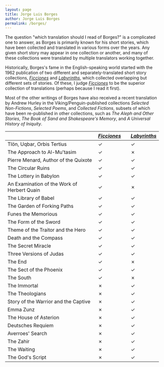 ```yaml
---
layout: page
title: Jorge Luis Borges
author: Jorge Luis Borges
permalink: /borges/
---
```


The question "which translation should I read of Borges?" is a complicated one to answer, as Borges is primarily known for his short stories, which have been collected and translated in various forms over the years. Any given short story may appear in one collection or another, and many of these collections were translated by multiple translators working together.

Historically, Borges's fame in the English-speaking world started with the 1962 publication of two different and separately-translated short story collections, [_Ficciones_](ficciones) and [_Labyrinths_](labyrinths), which collected overlapping but different sets of stories. Of these, I judge [_Ficciones_](ficciones) to be the superior collection of translations (perhaps because I read it first). 

Most of the other writings of Borges have also received a recent translation by Andrew Hurley in the Viking/Penguin-published collections _Selected Non-Fictions_, _Selected Poems_, and _Collected Fictions_, subsets of which have been re-published in other collections, such as _The Aleph and Other Stories_,  _The Book of Sand and Shakespeare's Memory_, and _A Universal History of Iniquity_.

|                                             | [_Ficciones_](ficciones) | | [_Labyrinths_](labyrinths) |
|---------------------------------------------|-----------|-|------------|
| Tlön, Uqbar, Orbis Tertius                  | ✓         | | ✓          |
| The Approach to Al-Mu'tasim                 | ✓         | | ✗          |
| Pierre Menard, Author of the Quixote        | ✓         | | ✓          |
| The Circular Ruins                          | ✓         | | ✓          |
| The Lottery in Babylon                      | ✓         | | ✓          |
| An Examination of the Work of Herbert Quain | ✓         | | ✗          |
| The Library of Babel                        | ✓         | | ✓          |
| The Garden of Forking Paths                 | ✓         | | ✓          |
| Funes the Memorious                         | ✓         | | ✓          |
| The Form of the Sword                       | ✓         | | ✓          |
| Theme of the Traitor and the Hero           | ✓         | | ✓          |
| Death and the Compass                       | ✓         | | ✓          |
| The Secret Miracle                          | ✓         | | ✓          |
| Three Versions of Judas                     | ✓         | | ✓          |
| The End                                     | ✓         | | ✗          |
| The Sect of the Phoenix                     | ✓         | | ✓          |
| The South                                   | ✓         | | ✗          |
| The Immortal                                | ✗         | | ✓          |
| The Theologians                             | ✗         | | ✓          |
| Story of the Warrior and the Captive        | ✗         | | ✓          |
| Emma Zunz                                   | ✗         | | ✓          |
| The House of Asterion                       | ✗         | | ✓          |
| Deutsches Requiem                           | ✗         | | ✓          |
| Averroes' Search                            | ✗         | | ✓          |
| The Zahir                                   | ✗         | | ✓          |
| The Waiting                                 | ✗         | | ✓          |
| The God's Script                            | ✗         | | ✓          |


